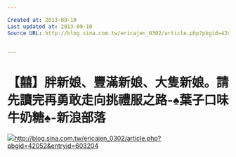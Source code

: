 ```yaml
---

Created at: 2013-09-10
Last updated at: 2013-09-10
Source URL: http://blog.sina.com.tw/ericajen_0302/article.php?pbgid=42052&entryid=603204


---
```


# 【囍】胖新娘、豐滿新娘、大隻新娘。請先讀完再勇敢走向挑禮服之路-♠葉子口味牛奶糖♠-新浪部落


![](http://blog.sina.com.tw/favicon.ico)<http://blog.sina.com.tw/ericajen_0302/article.php?pbgid=42052&entryid=603204>

